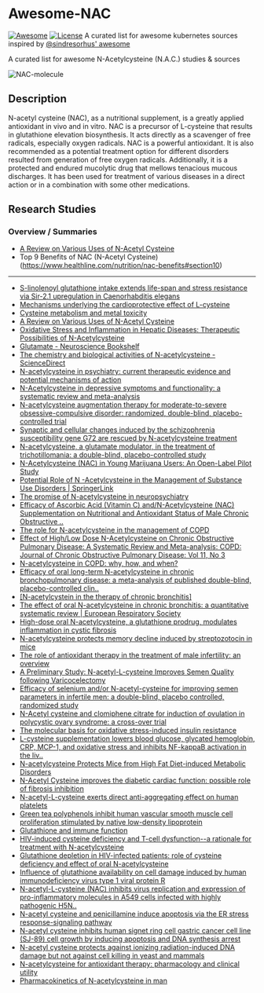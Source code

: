 Awesome-NAC
=======================================================================

[![Awesome](https://cdn.rawgit.com/sindresorhus/awesome/d7305f38d29fed78fa85652e3a63e154dd8e8829/media/badge.svg)](https://github.com/sindresorhus/awesome)
[![License](https://img.shields.io/badge/License-CC%204.0-brightgreen.svg?style=flat-square)](http://creativecommons.org/licenses/by-nc/4.0/)
A curated list for awesome kubernetes sources inspired by [@sindresorhus' awesome](https://github.com/sindresorhus/awesome)

A curated list for awesome N-Acetylcysteine (N.A.C.) studies &amp; sources

![NAC-molecule](https://www.suppwiththat.com/wp-content/uploads/2017/11/NACMolecule.jpeg)


## Description

   N-acetyl cysteine (NAC), as a nutritional supplement, is a greatly applied antioxidant in vivo and in vitro. NAC is a precursor of L-cysteine that results in glutathione elevation biosynthesis. It acts directly as a scavenger of free radicals, especially oxygen radicals. NAC is a powerful antioxidant. It is also recommended as a potential treatment option for different disorders resulted from generation of free oxygen radicals. Additionally, it is a protected and endured mucolytic drug that mellows tenacious mucous discharges. It has been used for treatment of various diseases in a direct action or in a combination with some other medications. 


## Research Studies

### Overview / Summaries 

- [A Review on Various Uses of N-Acetyl Cysteine](https://www.ncbi.nlm.nih.gov/pmc/articles/PMC5241507/)
- Top 9 Benefits of NAC (N-Acetyl Cysteine) (https://www.healthline.com/nutrition/nac-benefits#section10)

---------------------------

- [S-linolenoyl glutathione intake extends life-span and stress resistance via Sir-2.1 upregulation in Caenorhabditis elegans](https://www.ncbi.nlm.nih.gov/pubmed/24835770)
- [Mechanisms underlying the cardioprotective effect of L-cysteine](https://www.ncbi.nlm.nih.gov/pubmed/16132711)
- [Cysteine metabolism and metal toxicity](https://www.ncbi.nlm.nih.gov/pubmed/9727078)
- [A Review on Various Uses of N-Acetyl Cysteine](https://www.ncbi.nlm.nih.gov/pmc/articles/PMC5241507/)
- [Oxidative Stress and Inflammation in Hepatic Diseases: Therapeutic Possibilities of N-Acetylcysteine](https://www.ncbi.nlm.nih.gov/pubmed/26694382)
- [Glutamate - Neuroscience Bookshelf](https://www.ncbi.nlm.nih.gov/books/NBK10807/)
- [The chemistry and biological activities of N-acetylcysteine - ScienceDirect](https://www.sciencedirect.com/science/article/abs/pii/S030441651300144X)
- [N-acetylcysteine in psychiatry: current therapeutic evidence and potential mechanisms of action](https://www.ncbi.nlm.nih.gov/pmc/articles/PMC3044191/)
- [N-Acetylcysteine in depressive symptoms and functionality: a systematic review and meta-analysis](https://www.ncbi.nlm.nih.gov/pubmed/27137430)
- [N-acetylcysteine augmentation therapy for moderate-to-severe obsessive-compulsive disorder: randomized, double-blind, placebo-controlled trial](https://www.ncbi.nlm.nih.gov/pubmed/26931055)
- [Synaptic and cellular changes induced by the schizophrenia susceptibility gene G72 are rescued by N-acetylcysteine treatment](https://www.ncbi.nlm.nih.gov/pubmed/27163208)
- [N-acetylcysteine, a glutamate modulator, in the treatment of trichotillomania: a double-blind, placebo-controlled study](https://www.ncbi.nlm.nih.gov/pubmed/19581567)
- [N-Acetylcysteine (NAC) in Young Marijuana Users: An Open-Label Pilot Study](https://www.ncbi.nlm.nih.gov/pmc/articles/PMC2826714/)
- [Potential Role of N -Acetylcysteine in the Management of Substance Use Disorders | SpringerLink](https://link.springer.com/article/10.1007%2Fs40263-014-0142-x)
- [The promise of N-acetylcysteine in neuropsychiatry](https://www.ncbi.nlm.nih.gov/pubmed/23369637)
- [Efficacy of Ascorbic Acid (Vitamin C) and/N-Acetylcysteine (NAC) Supplementation on Nutritional and Antioxidant Status of Male Chronic Obstructive ..](https://www.ncbi.nlm.nih.gov/pubmed/27117852)
- [The role for N-acetylcysteine in the management of COPD](https://www.ncbi.nlm.nih.gov/pmc/articles/PMC2706612/)
- [Effect of High/Low Dose N-Acetylcysteine on Chronic Obstructive Pulmonary Disease: A Systematic Review and Meta-analysis: COPD: Journal of Chronic Obstructive Pulmonary Disease: Vol 11, No 3](https://www.tandfonline.com/doi/abs/10.3109/15412555.2013.858315)
- [N-acetylcysteine in COPD: why, how, and when?](https://www.ncbi.nlm.nih.gov/pmc/articles/PMC4744393/)
- [Efficacy of oral long-term N-acetylcysteine in chronic bronchopulmonary disease: a meta-analysis of published double-blind, placebo-controlled clin..](https://www.ncbi.nlm.nih.gov/pubmed/10743980)
- [[N-acetylcystein in the therapy of chronic bronchitis]](https://www.ncbi.nlm.nih.gov/pubmed/12486618)
- [The effect of oral N-acetylcysteine in chronic bronchitis: a quantitative systematic review | European Respiratory Society ](https://erj.ersjournals.com/content/16/2/253.short)
- [High-dose oral N-acetylcysteine, a glutathione prodrug, modulates inflammation in cystic fibrosis](https://www.ncbi.nlm.nih.gov/pmc/articles/PMC1450222/)
- [N-acetylcysteine protects memory decline induced by streptozotocin in mice](https://www.ncbi.nlm.nih.gov/pubmed/27087133)
- [The role of antioxidant therapy in the treatment of male infertility: an overview](https://www.ncbi.nlm.nih.gov/pmc/articles/PMC3739574/)
- [A Preliminary Study: N-acetyl-L-cysteine Improves Semen Quality following Varicocelectomy](https://www.ncbi.nlm.nih.gov/pmc/articles/PMC4845522/)
- [Efficacy of selenium and/or N-acetyl-cysteine for improving semen parameters in infertile men: a double-blind, placebo controlled, randomized study](https://www.ncbi.nlm.nih.gov/pubmed/19091331)
- [N-Acetyl cysteine and clomiphene citrate for induction of ovulation in polycystic ovary syndrome: a cross-over trial](https://www.ncbi.nlm.nih.gov/pubmed/17364286)
- [The molecular basis for oxidative stress-induced insulin resistance](https://www.ncbi.nlm.nih.gov/pubmed/15998259)
- [L-cysteine supplementation lowers blood glucose, glycated hemoglobin, CRP, MCP-1, and oxidative stress and inhibits NF-kappaB activation in the liv..](https://www.ncbi.nlm.nih.gov/pubmed/19328229)
- [N-acetylcysteine Protects Mice from High Fat Diet-induced Metabolic Disorders](https://www.ncbi.nlm.nih.gov/pubmed/27161488)
- [N-Acetyl Cysteine improves the diabetic cardiac function: possible role of fibrosis inhibition](https://www.ncbi.nlm.nih.gov/pubmed/26242742)
- [N-acetyl-L-cysteine exerts direct anti-aggregating effect on human platelets](https://www.ncbi.nlm.nih.gov/pubmed/11380598)
- [Green tea polyphenols inhibit human vascular smooth muscle cell proliferation stimulated by native low-density lipoprotein](https://www.ncbi.nlm.nih.gov/pubmed/11755158)
- [Glutathione and immune function](https://www.ncbi.nlm.nih.gov/pubmed/11115795)
- [HIV-induced cysteine deficiency and T-cell dysfunction--a rationale for treatment with N-acetylcysteine](https://www.ncbi.nlm.nih.gov/pubmed/1378279)
- [Glutathione depletion in HIV-infected patients: role of cysteine deficiency and effect of oral N-acetylcysteine](https://www.ncbi.nlm.nih.gov/pubmed/1418777)
- [Influence of glutathione availability on cell damage induced by human immunodeficiency virus type 1 viral protein R](https://www.ncbi.nlm.nih.gov/pubmed/26597719)
- [N-acetyl-L-cysteine (NAC) inhibits virus replication and expression of pro-inflammatory molecules in A549 cells infected with highly pathogenic H5N..](https://www.ncbi.nlm.nih.gov/pubmed/19732754)
- [N-acetyl cysteine and penicillamine induce apoptosis via the ER stress response-signaling pathway](https://www.ncbi.nlm.nih.gov/pubmed/19722195)
- [N-acetyl cysteine inhibits human signet ring cell gastric cancer cell line (SJ-89) cell growth by inducing apoptosis and DNA synthesis arrest](https://www.ncbi.nlm.nih.gov/pubmed/?term=human+signet+ring+cell+gastric+cancer+cell+line%2C+NAC)
- [N-acetyl cysteine protects against ionizing radiation-induced DNA damage but not against cell killing in yeast and mammals](https://www.ncbi.nlm.nih.gov/pubmed/19427509)
- [N-acetylcysteine for antioxidant therapy: pharmacology and clinical utility](https://www.ncbi.nlm.nih.gov/pubmed/18990082)
- [Pharmacokinetics of N-acetylcysteine in man](https://www.ncbi.nlm.nih.gov/pubmed/3803419)
